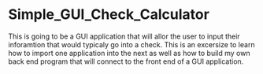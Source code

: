 # Simple_GUI_Check_Calculator

This is going to be a GUI application that will allor the user to input their inforamtion that would typicaly go into a check.  This is an excersize to learn how to import one application into the next as well as how to build my own back end program that will connect to the front end of a GUI application.

